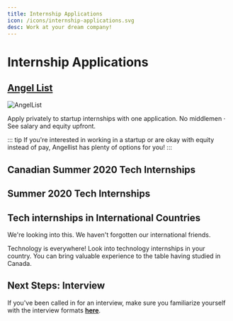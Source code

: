 ```yaml
---
title: Internship Applications
icon: /icons/internship-applications.svg
desc: Work at your dream company!
---
```


# Internship Applications

## [Angel List](https://angel.co/jobs)

![AngelList](./angel-list.jpg)

Apply privately to startup internships with one application. No middlemen · See salary and equity upfront.

::: tip
If you're interested in working in a startup or are okay with equity instead of pay, Angellist has plenty of options for you!
:::

## Canadian Summer 2020 Tech Internships

<grid-1-x-2 link="https://github.com/ChrisDryden/Canadian-Tech-Internships-Summer-2020" img-Src="https://i.itworldcanada.com/wp-content/uploads/2019/02/bigstock-Canadian-Technology-Concept-130056503.jpg" desc="Crowdsourced list of Canadian tech companies that are hiring interns for Summer 2020 that are interested in tech, SWE, and related fields." button="Find out more"></grid-1-x-2>

## Summer 2020 Tech Internships

<grid-1-x-2 :reversed="true" link="https://github.com/elaine-zheng/summer2020internships" img-Src="https://i.imgur.com/PNNGb.jpg" desc="Keep track of internships for Summer 2020 for undergraduates interested in tech, SWE, and related fields.
All positions are open to anyone enrolled in a Bachelor's degree program." button="Find out more"></grid-1-x-2>

## Tech internships in International Countries

We're looking into this. We haven't forgotten our international friends.

Technology is everywhere! Look into technology internships in your country. You can bring valuable experience to the table having studied in Canada.

## Next Steps: Interview

If you've been called in for an interview, make sure you familiarize yourself with the interview formats [**here**](https://yangshun.github.io/tech-interview-handbook/interview-formats).
